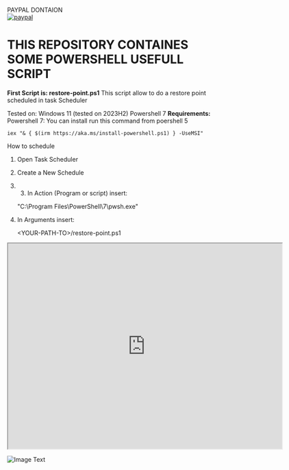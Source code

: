 PAYPAL DONTAION  
[![paypal](https://www.paypalobjects.com/en_US/i/btn/btn_donateCC_LG.gif)](https://www.paypal.me/sistemistaitaliano/1)
# THIS REPOSITORY CONTAINES SOME POWERSHELL USEFULL SCRIPT
**First Script is: restore-point.ps1**
This script allow to do a restore point scheduled in task Scheduler

Tested on: Windows 11 (tested on 2023H2) Powershell 7
**Requirements:** Powershell 7:
You can install run this command from poershell 5

` iex "& { $(irm https://aka.ms/install-powershell.ps1) } -UseMSI" `

How to schedule
1) Open Task Scheduler
2) Create a New Schedule
3) 3) In Action (Program or script) insert: 
   
   "C:\Program Files\PowerShell\7\pwsh.exe"

4) In Arguments insert:
   
   \<YOUR-PATH-TO\>/restore-point.ps1


<iframe src="https://drive.google.com/file/d/1pVmG6hSyNfA9wMeN4lt3iPKozj5q1BqA/preview" width="640" height="480" allow="autoplay"></iframe>

![Image Text](https://drive.google.com/uc?export=view&id=1pVmG6hSyNfA9wMeN4lt3iPKozj5q1BqA)